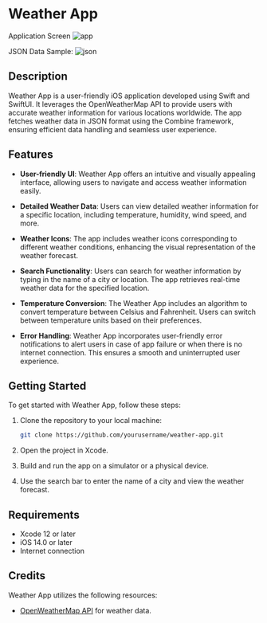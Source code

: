 # Weather App
Application Screen
![app](https://github.com/ancuong1610/Mobile-Weather/assets/66347972/cc08ab5d-8f72-4497-b926-73e2818c6763)

JSON Data Sample:
![json](https://github.com/ancuong1610/Mobile-Weather/assets/66347972/f463d7ac-374d-477f-a9e0-fd3c365d099a)

## Description

Weather App is a user-friendly iOS application developed using Swift and SwiftUI. It leverages the OpenWeatherMap API to provide users with accurate weather information for various locations worldwide. The app fetches weather data in JSON format using the Combine framework, ensuring efficient data handling and seamless user experience.

## Features

- **User-friendly UI**: Weather App offers an intuitive and visually appealing interface, allowing users to navigate and access weather information easily.
  
- **Detailed Weather Data**: Users can view detailed weather information for a specific location, including temperature, humidity, wind speed, and more.
  
- **Weather Icons**: The app includes weather icons corresponding to different weather conditions, enhancing the visual representation of the weather forecast.
  
- **Search Functionality**: Users can search for weather information by typing in the name of a city or location. The app retrieves real-time weather data for the specified location.

- **Temperature Conversion**: The Weather App includes an algorithm to convert temperature between Celsius and Fahrenheit. Users can switch between temperature units based on their preferences.
  
- **Error Handling**: Weather App incorporates user-friendly error notifications to alert users in case of app failure or when there is no internet connection. This ensures a smooth and uninterrupted user experience.

## Getting Started

To get started with Weather App, follow these steps:

1. Clone the repository to your local machine:

   ```bash
   git clone https://github.com/yourusername/weather-app.git
   ```

2. Open the project in Xcode.

3. Build and run the app on a simulator or a physical device.

4. Use the search bar to enter the name of a city and view the weather forecast.

## Requirements

- Xcode 12 or later
- iOS 14.0 or later
- Internet connection

## Credits

Weather App utilizes the following resources:

- [OpenWeatherMap API](https://openweathermap.org/api) for weather data.

